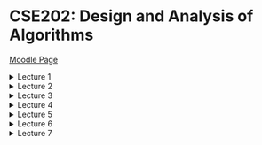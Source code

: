 # CSE202: Design and Analysis of Algorithms

<p>

[Moodle Page](https://moodle.polytechnique.fr/course/view.php?id=14939)

<details>
<summary>Lecture 1</summary>
  
<p>

[Power point](https://moodle.polytechnique.fr/pluginfile.php/482989/mod_resource/content/2/01-overview.pdf)
  
## Algorithms

An algorithm needs:
 1. A well-specified problem
 2. A method to solve it


An algorithm is *correct* if 
 1. it terminates
 2. it computes what its specification claims

Useful proof technique: look for **variants** and **invariants**:

```python
# Input:  x that can be multiplied
#         n nonnegative integer
# Output: x^n
def binpow(x,n):
  if n==0: return 1
  # n>0
  tmp = binpow(x,n//2) # n//2 < n
  # tmp = x^(n//2)
  tmp = tmp*tmp
  if n%2==0: return tmp
  return tmp*x
```

**Termination** is a very hard problem
- the general problem is **undecidable**

## Complexity

*How long will my program take?*
*Do I have enough money?*
  
The scientific approach:
  1. Experiment for various sizes;
  2. Model;
  3. Analyze the model;
  4. validate with experiments;
  5. If necessary, go to 2.
                                 
### Experimental Determination of (Polynomial) complexity

If the time for a computation grows like $C(n) \sim Kn^\alpha log^pn$ <br>
then doubling $n$ should take time $C(2n) \sim K2^\alpha n^\alpha log^pn$ <br>
so that $$\alpha \approx log_2 \left (\dfrac{C(2n)}{C(n)} \right ) $$

### Notation

- $f(n) \sim g(n)$ means $\lim_{n \to \infty} f(n)/g(n) = 1$
- $f(n) = O(g(n))$ means $\exists K \exists M \forall n \geq M, |f(n)| \leq Kg(n)$
- $f(n) = \Theta (g(n))$ means $f(n) = O(g(n))$ and $g(n) = O(f(n))$

### Moore's "law"

The expression Moore's "law" is commonly used to mean that
> The speed and memory of computers is expected to **double every 18 months**.

![Graph of orders of Growth](Images/CSE202_OrdersOfGrowth.png "Slide from the powerpoint")

## Lower Bounds

### Complexity of a problem

***Def.*** The *complexity of a problem* is that of the most efficient (possibly unknown) algorithm that solves it.

**Ex.** Sorting $n$ elements has complexity $O(nlogn)$ comparisons <br>
**Proof.** Mergesort (CSE103) reaches the bound

**Ex.** Sorting $n$ elements has complexity $\Theta (nlogn)$ comparisons. <br>
**Proof.** $k$ comparisons cannot distinguish more than $2^k$ permutations and $log_2(n!) \sim n log_2 (n)$

### Complexity of Powering

$$(x,n) \in \mathbb{A} \times \mathbb{N} \mapsto x^n \in \mathbb{A} $$

We already know it is $O(logn)$ multiplications in $\mathbb{A}$ <br>
*Can this be improved?*

> **Lower bounds** on the complexity require a precise definition (a **model**) of what operations the "most efficient" algorithm can perform.

**Ex.** If the only available operation in $\mathbb{A}$ is multiplication, $x^{2^k}$ requires $k$ multiplications, so that $log_2n$ is a lower bound.

**Ex.** In floating point arithmetic, $x^n = exp(nlogx)$ and the complexity hardly depends on $n$.

### Simple lower bounds

In most useful models, reading the input and writing the output take time. Then, 
$$\text{size(Input) + size(Output) } \leq \text{complexity}$$

## Reductions

Problem X **reduces to** problem Y if you can use an algorithm that solves Y to help solve X.
$$\text{Complexity of solving X} = \text{complexity of solving Y} + \text{cost of the reduction}$$

- complexity of solving Y: perhaps many calls to Y on instances of different sizes (typically, one call)
- cost of the reduction: preprocessing and postprocessing (typically, less than the cost of solving Y)
</details>

<details>
<summary>Lecture 2</summary>


[PowerPoint](https://moodle.polytechnique.fr/pluginfile.php/482992/mod_resource/content/2/02-Multiplication.pdf)

## Divide & Conquer 
### Example 1: How fast can we multiply?

- input: two $n$-digit integers
- output: at most $2n$ digits

<p>

- naive school multiplication:
  - each row: $n$ multiplications + $O(n)$ carries
  - last row: $O(n^2)$ additions + $O(n)$ carries
  - Total: $O(n^2)$ digit (or bit) operations

- Quadratic algorithm: #operations $O(n^2)$ for an input size $n$

<p>

The total cost may be
- mostly at the top (quickselect)
- mostly at the leaves (Karatsuba, Strassen)
- balanced along the levels (binary powering, mergesort)

### Polynomials

- Polynomials behave like integers, without carries
- cost: $(n_1+1)(n_2+1)$ multiplications + $O(n_1n_2)$ additions
<p>

$F$ and $G$ of degree $< n \mapsto H :=FG$

Algorithm: 
1. if $n=1$, return $FG$
2. Let $k:= \lceil \frac{n}{2} \rceil$
3. Split $F=F_0 + x^kF_1, G= G_0+x^kG_1$ <br>
    $F_0,F_1,G_0,G_1$ of degree $<k$
4. compute **recursively** <br>
  $H_0 := F_0G_0, H_1 := F_0G_1, H_2 := F_1G_0, H_3 :=F_1G_1$
5. return $H_0+x^k(H_1+H_2) + x^{2k}H_3$

**Complexity**: $C(n) \leq 4C(\lceil \frac{n}{2} \rceil) + \lambda n$ coefficient operations

$$

 \begin{align*}
C(n) &\leq 4C(\left \lceil \frac{n}{2} \right \rceil) + \lambda n \\
&\leq \lambda n +  4 \lambda (\left \lceil \frac{n}{2} \right \rceil) + 16 C(\left \lceil \frac{n}{2} \right \rceil _2) \\ 
&\leq \lambda (n +  2 (2 \left \lceil \frac{n}{2} \right \rceil) + \dots + 2^{k-1}( 2^{k-1} \left \lceil \frac{n}{2} \right \rceil _{k-1})) + 4^{k+1}C(\left \lceil \frac{n}{2} \right \rceil _k) \\ 
&\leq \lambda N (1+2+ \dots+2^{k-1}) + 4^kC \left(\left \lceil \frac{n}{2} \right \rceil_k \right) \\
&\leq 4^k \left(\lambda \dfrac{N}{2^k} + C(\left \lceil \frac{n}{2} \right \rceil_k) \right) \\
&\leq (\lambda +1)4^{\lceil \log_2n \rceil}= O(n^2)
 \end{align*}
$$


Notation: 
- $\left \lceil \frac{n}{2} \right \rceil_1 = \left \lceil \frac{n}{2} \right \rceil$ 
- $\left \lceil \frac{n}{2} \right \rceil_{k+1} = \left \lceil \left \lceil \frac{n}{2} \right \rceil_k/2 \right \rceil$ 
- $N:$ power of $2$ s.t. <br>
$n \leq N < 2n$

#### Polynomials of Degree 1

$$F= f_0+f_1T, G= g_0+g_1T \mapsto G:= FG = h_0 + h_1T+ h_2T^2$$

Naive algorithm:
$$H = (f_0g_0) + (f_0g_1+f_1g_0)T+ f_1g_1T^2$$
Thus: $4$ multiplications and $1$ addition

Interpolation from **$3$** values:

$$\begin{align*}
h_0 &= F(0)G(0) = f_0g_0 \\
h_2 &= "F(\infty)G(\infty)" = f_1g_1 \\
 \tilde h_1 &= h_0 + h_1 + h_2 = F(1)G(1) = (f_0+f_1)(g_0+g_1) 
 \end{align*}$$
$$FG = h_0 + (\tilde h_1-h_0-h_2)T + h_2T^2$$
**$3$** multilplications, $2$ additions, $2$ substractions

#### Karatsuba's Algorithm

$F$ and $G$ of degree $<n \mapsto H :=FG$

**Idea**: Evaluate $FG = h_0 + (\tilde h_1-h_0-h_2)T + h_2T^2$ at $T=x^k$

Algorithm: 
1. if $n$ is small, use naive multiplication
2. Let $k:= \lceil \frac{n}{2} \rceil$
3. Split $F=F_0 + x^kF_1, G= G_0+x^kG_1$ <br>
    $F_0,F_1,G_0,G_1$ of degree $<k$
4. compute **recursively** <br>
  $H_0 := F_0G_0, H_2 := F_1G_1, \tilde H_1 :=(F_0+F_1)(G_0+G_1)$
5. return $H_0+x^k(\tilde H_1 - H_0 -H_2) + x^{2k}H_2$

Complexity: $C(n) \leq 3C(\left \lceil \frac{n}{2} \right \rceil) + \lambda n$ coefficient operations

$$
 \begin{align*}
C(n) &\leq 3C(\left \lceil \frac{n}{2} \right \rceil) + \lambda n \\
&\leq \lambda n +  3 \lambda (\left \lceil \frac{n}{2} \right \rceil) + 9 C(\left \lceil \frac{n}{2} \right \rceil _2) \\ 
&\leq \lambda N (1+ \frac{3}{2}+ \dots+(\frac{3}{2})^{k-1}) + 3^kC \left(\left \lceil \frac{n}{2} \right \rceil_k \right) \\
&\leq \lambda N \left(\frac{3}{2} \right)^{k-1}(1+ \frac{2}{3}+ \dots+(\frac{2}{3})^{k-1}) + 3^kC \left(\left \lceil \frac{n}{2} \right \rceil_k \right) \\
&\leq 3^k \left(2 \lambda \dfrac{N}{2^k} + C(\left \lceil \frac{n}{2} \right \rceil_k) \right) \\
&\leq (2 \lambda +1)3^{\lceil \log_2n \rceil}= O(n^{\log_23})
 \end{align*}
$$

### Integers

#### Karatsuba's Algorithm for Integers

$F$ and $G$ integers $<2^n \mapsto H:=FG$

Algorithm: 
1. if $n$ is small, use naive multiplication
2. Let $k:= \lceil \frac{n}{2} \rceil$
3. Split $F=F_0 + 2^kF_1, G= G_0+2^kG_1$ <br>
    $F_0,F_1,G_0,G_1<2^k$
4. compute **recursively** <br>
  $H_0 := F_0G_0, H_2 := F_1G_1, \tilde H_1 :=(F_0+F_1)(G_0+G_1)$
5. return $H_0+2^k(\tilde H_1 - H-0 -H_2) + 2^{2k}H_2$

Same algorithm as for polynomials, *similar* (not exactly the same) complexity analysis.

***$\rightarrow O(n^{\log_23})$*** bit operations

### Matrices

Input: two $n \times n$ matrices $A,X$ with $n=2^k$ 
<br>
Output: $AX$ with $AX_{ij} := \sum_{k=1}^nA_{ik}X_{kj}$


Strassen's algorithm:
1. if $n=1$, return $AX$
2. Split $A = \begin{pmatrix} a & b \\ c & d \end{pmatrix}, X = \begin{pmatrix} x & y \\ z & t \end{pmatrix}$ with $(n/2) \times (n/2)$ blocks
3. Compute recursively the $7$ products <br>
$q_1 = a(x+z), q_2 = d(y+t), q_3 = (d-a)(z-y),$ <br>
$q_4 = 8b-d)(z+t), q_5 = (b-a)z, q_6 = (c-a)(x+y), q_7 = (c-d)y$
4. Return $\begin{pmatrix}
q_1+q_5 & q_2+q_3+q_4-q_5 \\
q_1 + q_3 + q_6 - q_7 & q_2 + q_7
 \end{pmatrix}$

### Application: Graph Transitive Closure

**Def.** A *graph* is a pair $(V,E)$ where
1. $V$ is a finite set of nodes/vertices
2. $E \subseteq V \times V$ is a finite set of edges

Can be described as Adjacency matrix (Boolean matrix)

Boolean Multiplication:
$$c_{ij} = \bigvee_{k=1}^na_{ik} \wedge b_{kj}$$

Let $G=(V,E)$ be a graph.

A *path from i to j* is a sequence of edges $e1, \dots e_n$ such that:
- the source of $e_1$ is i and the target of $e_n$ is j
- For every $1 \leq k <n$, the target of $e_k$ is the source of $e_{k+1}$

The *transitive closure* $G^* = (V,E^*)$ is the graph where $(u,v) \in E^*$ iff there is a path from u to v

If A is the adjancency matrix of a graph G, then 

- $(A^k)_{ij} = 1$ iff there is a *path of length k* from i to j
- if $I$ is the identity matrix, then $(A \vee I)^k_{ij} = 1$ iff there exists a *path of length at most k* from i to j
-  $(A \vee I)^{n-1}$ is the adjacency matrix of G^*

The matrix $(A \vee I)^{n-1}$ can be computedd by *log n* squaring operations/multiplications $$O(n^{\log_27} \cdot \log_2n)$$

</details>

<details>
<summary>Lecture 3</summary>
<p>

[PowerPoint](https://moodle.polytechnique.fr/mod/resource/view.php?id=304169)

## Comparing Rankings

How similar are two rankings of n objects?

**Kendall-tau distance**
 : number of inversions between two rankings 

- inversion = pair $i < j$ such that $A[i]>A[j]$ 
- same as number of lines crossing when connecting same objects in two rankings

Algorithm: <br>
_Input._ An array A <br>
_Output._ Number of paris $i<j$ such that $A[i]>A[j]$

Complexity: <br>
Brute force algorithm: check all $O(n^2)$ pairs $i$ and $j$ <br>
Divide and Conquer: $O(n \log n)$

### Counting inversions: DAC

1. Divide into 2 sublists of equal size
2. Recursively count the inversions
3. Combine: add recursive counts plus inversions between sublists 

Variation of **merge-sort** <br>
**Combine:** count inversions between sublists
- assume each half is sorted
- count inversions where $A[i]$ and $A[j]$ are in different halves
- merge two halves into sorted whole 

**Merge and count**: count inversions while merging the two sorted lists

### Sort and Count Algorithm

```
Sort-and-Count(A):
  if A has one element
    return (0,A)

  Divide A into two halves A1,A2
  (r1,A1) <- Sort-and-Count(A1)
  (r2,A2) <- Sort-and-Count(A2)

  (rC,A) <- Merge-and-Count(A1,A2)
  return (r1+r2+rC,A)
```
```
Merge-and-Count(A1,A2):
  initialize an empty array B
  Inv <- 0

  if A1 or A2 is empty 
    return (0,nonempty list)

  Compare first elems of A1, A2
  If the smallest is in A1:
    move it at the end of B
  Else
    move it at the end of B
    Inv += |A1|

  return (Inv,B)
```
Complexity:

$$
 \begin{align*}
C(n) &\leq 2C(\lceil n/2 \rceil) + \lambda n \\
&\leq \lambda n 2 \lambda \lceil n/2 \rceil + 4C(\lceil n/2 \rceil_2) \\
&\leq \lambda N (1+1+1+ \dots+1) + 2^kC(\lceil n/2 \rceil_k) \\
&\leq \lambda N (k-1) +  2^kC(\lceil n/2 \rceil_k) \\
&= \lambda n (\lceil \log_2 n \rceil-1) + 2^{\lceil \log_2n \rceil} \\
&= O(n \log n)
 \end{align*}$$
(Where $N$: power of $2$ s.t. $n \leq N < 2n$)

## Selection: Linear Time with DAC

Complexity of DAC algorithms: <br>
- $O(\log n)$: binary powering
- $O(n \log n)$: merge sort, counting inversions
- $O(n^{\log_23} \approx n^{1.58})$: Karatsuba multiplication (integers, polynomials)
- $O(n^{\log_27} \approx n^{2.80})$: Strassen's matrix multiplication

### Statement of the Problem:

_Select:_ $(A:= \{a_1, \dots,a_n \},k) \mapsto x \in A$ s.t. $| \{a \in A| a \leq x \}| = k$

**Algorithm:** 
```
Select(A,k):
  If |A| = 1, return A[0]
  Choose a good pivot p
  q := Partition(A,p)
  If q=k return q
  If q>k return Select(A[:q],k)
  If q<k return Select(A[q:],k-q)
```
Worst case: $C(n) \leq C(n) + O(n) \rightarrow O(n^2)$

Complexity depends on $\left | q- |A|/2 \right |$ being small, need to choose good pivot

### Selection in worst-case linear time

_Goal._ Find pivot element p that divides list of n elements into two pieces so that each piece is guaranteed to have $\leq 7/10 n$ elements.

_Q._ How to find approximate median in linear time? <br>
_A._ recursively compute median of sample of $\leq 2/10n$ elements

$$
C(n) = 
  \begin{cases} 
  \Theta (1), &\text{if } n=1 \\
  C(7/10n) + C(2/10n) + \Theta (n), &\text{otherwise}
  \end{cases}
$$
To prove: $C(n) = \Theta (n)$

### Median-of-medians selection algorithm
```
MOM-Select(A,k):
  n <- |A|
  if n < 50:
    return k-th smallest element of A via mergesort
  Group A into n/5 groups of 5 elements each (ignore leftovers)
  B <- median of each group of 5
  p <- MOM-Select(B,n/10)

  (L,R) <- Partition(A,p)
  if (k<|L|) return MOM-select(L,k)
  else if (k>|L|) return MOM-select(R,k-|L|)
  else return p 
```

#### Complexity Analysis:

- At least half of $5$-element medians $\leq p$
- At least $(n/5)/2=n/10$ medians $\leq p$
- At least $3n/10$ elements $\leq p$ ($3$ for each median) 
- By same logic: At least $3n/10$ elements $\geq p$

MOM selection algorithm recurrence:
- select called recursively with $n/5$ elements to compute MOM $p$ <br>($=C(\lfloor n/5 \rfloor)$)
- at least $3/10 n$ elements $\leq p$
- at least $3/10 n$ elements $\leq p$
- select called recursively with at most $n-(3/10n)$ elements <br>($=C(n-3 \lfloor n/10 \rfloor)$)
- computing median of $5$: $\leq 6$ comparisons per group <br>($=6/5n$)
- partitioning: $\leq n$ comparisons <br>($=5/5n$)

$$C(n) \leq C(\lfloor n/5 \rfloor)+C(n-3 \lfloor n/10 \rfloor) + \frac{11}{5}n$$

#### Recurrence: 
$$C(n) \leq C(1/5n)+C(7/10n)+ \lambda n$$
$$C(x) + C(y) \leq C(x+y) \text{ (super-additive)}$$

<!-- 
$$\begin{align*}
  & & & &C(n) & & & &\\
  & &C(1/5n) & & & &C(7/10n) & &\leq C((1/5+7/10)n) \\
  &C((1/5)^2n) & &C(7/10 \cdot 1/5 n) & &C(1/5 \cdot 7/10 n) & &C((7/10)^2n) &\leq C((1/5+7/10)^2n) \\
  & & & &\dots & & & &\leq C((1/5+7/10)^kn) 
 \end{align*}$$
-->

![Recurrence Tree](Images/Lec3Recurrence.png "Recurrence Tree from Slides")

$$\begin{align*}
C(n)&\leq C(9/10n) + \lambda n \\
&\leq C((9/10)^2n) + \lambda n (1+9/10) \\
&\leq C((9/10)^3n) + \lambda n(1+9/10+(9/10)^2) \\
&\dots \\
&\leq C(n_0) + \lambda n(1+9/10+(9/10)^2+ \dots) \\
&\leq C(n_0) + \lambda n \cdot 10 = O(n)
\end{align*}$$

</details>

<details>
<summary>Lecture 4</summary>
<p>

[PowerPoint](https://moodle.polytechnique.fr/pluginfile.php/483000/mod_resource/content/6/04-DAC3.pdf)

## Master Theorem

Divide and conquer has a recurrence given by: 
$$C(n) \leq mC(\lceil n/p \rceil) + f(n) \text{\qquad for } n \geq p$$

Example: $m=3$, $p=2$ and $f(n) = cn^\alpha$. Then:
$$\begin{align*}
C(n) &\leq 3C(n/2) + cn^\alpha \\
&\leq cn^\alpha + 3c(n/2)^\alpha + 9C(n/4) \\
&\leq cn^\alpha(1+3/2^\alpha)+9C(n/4) \\
&\dots \\
&\leq cn^\alpha(1+3/2^\alpha+ \dots+(3/2^\alpha)^{k-1}) + 3^kC(n/2^k) \\
&\leq cn^\alpha(1+3/2^\alpha+ \dots+(3/2^\alpha)^{\log_2n-1}) + 3^{\log_2n}C(1) \\
&\leq O \left(3^{\log_2n} \right) + cn^\alpha(1+3/2^\alpha+ \dots+(3/2^\alpha)^{\log_2n-1}) \\
&\leq O \left(n^{\log_2 3} \right) + cn^\alpha \cdot  
  \begin{cases}
  O(1), &\text{if } 2^\alpha>3, \\
  \log_2n, &\text{if } 2^\alpha=3, \\
  = \left(n^{\log_2(3)- \alpha} \right), &\text{if } 2^\alpha<3. 
  \end{cases}
\end{align*}$$


> **Master Theorem - Version 1**
>
> Assume $C(n) \leq mC(n \lceil n/p \rceil)+f(n)$ if $n \geq p$,  
> with $f(n) = cn^\alpha$ ($\alpha \geq 0$). Let $q = p^\alpha$.  
> Then, as $n \to \infty$,  
> $$C(n) = \begin{cases} O(n^\alpha), &\text{if } q>m, \\ O \left(n^\alpha \log n \right), &\text{if } q = m, \\ O \left(n^{\log_p m} \right), &\text{if } q<m. \end{cases}$$

**Proof when $n$ is a Power of $p$**
$$\begin{align*}
C(n) &\leq mC(n/p) + f(n) \\
&\leq f(n) + mf(n/p) + m^2C(n/p^2) \\
&\leq f(n)(1+m/q)+m^2C(n/p^2) \\
&\dots \\
&\leq f(n)(1+m/q+ \dots+(m/q)^{k-1}) + m^kC(n/p^k) \\
&\leq f(n)(1+m/q+ \dots+(m/q)^{\log_pn-1}) + m^{\log_pn}C(1) \\
&\leq O \left(m^{\log_pn} \right) + f(n)(1+m/q+ \dots+(m/q)^{\log_pn-1}) \\
&\leq O \left(n^{\log_mn} \right) + f(n) \cdot  
  \begin{cases}
  O(1), &\text{if } q>m, \\
  \log_pn, &\text{if } q=m, \\
  = \left(n^{\log_p(m/q)} \right), &\text{if } q<m. 
  \end{cases}
\end{align*}$$

> **Master Theorem - More general**
>
> Assume $C(n) \leq mC(n \lceil n/p \rceil)+f(n)$ if $n \geq p$, with $f(n)$ _increasing_   
> and there exist $(q,r)$ s.t. $q \leq f(pn)/f(n) \leq r$ for large enough $n$.    
> Then, as $n \to \infty$,  
> $$C(n) = \begin{cases} O(f(n)), &\text{if } q>m, \\ O \left(f(n) \log n \right), &\text{if } q = m, \\ O \left(f(n) n^{\log_p (m/q)} \right), &\text{if } q<m. \end{cases}$$
**Note 1.** The previous theorem is a special case of this.  
**Note 2.** A tighter value of $q$ gives a better complexity bound.

**Proof.**
Same as before but conclude with $N < pn \Rightarrow f(N) \leq rf(n) = O(f(n))$ and $n^{\log_p q} = O(f(n))$.

## Closest Pair of Points

**Problem.** Given $n$ points in the plane, find the _closest_ pair (normal distance).

_Naive method:_ compute all $O(n^2)$ pairwise distances, return pair with smallest one.  
_Divide and Conquer:_ split points into left and right, solve both subproblems (ok), **recombine** (hard).

**1D Approach.** Given $n$ points on a line, find the _closest_ pair 

_Solution:_ sort them in $O(n \cdot \log n)$ and traverse the list computing the distance from each point to the next.

_Sorting Solution for 2D:_
- sort by x-coordinate and consider nearby points
- sort by y-coordinate and consider nearby points

![Slide from Lecture](Images/Lecture4Distance.png)

**Comparisons within a Strip**

> Each point has to be compared with _at most 7_  
> of the next ones for the $y$-coordinate

_Def._ Let $s_i$ be the point in the 3d-strip with the $i$-th smallest y-coordinate  
_Claim._ If $|j-i|>7$, then the distance between $s_i$ and $s_j$ is _at least d_

<img style = "float: right;" src="Images/Lec4Strip.png"/>

- Consider the 2d-by-d rectangle R in the strip whose min y-coordinate is the y-coordinate of $s_i$
- Distance between $s_i$ and any point $s_j$ above $R \geq d$
- Divide $R$ into 8 squares
- At most one point per square (from the definition of $d$ as min distance)
- At most 7 other points can be in $R$

![Algorithm for the closest Pair (from slides)](Images/Lec4Algorithm.png)
</details>

<details> 
<summary>Lecture 5</summary>
<p>

[PowerPoint](https://moodle.polytechnique.fr/pluginfile.php/483002/mod_resource/content/2/05-Random1.pdf)

## Randomized Algorithms

Two Flavours:
1. **Las Vegas:** always gives the correct answer. Running time is a random variable.
2. **Monte Carlo:** sometimes incorrect, but with bounded probability. 


Simple way to check Matrix Product  
_Input:_ 3 $n \times n$ matrices.  
_Output:_ Check wether $A \times B = C$. 

Direct approach: compute $D=C-A\times B$ and test wether $D=0$. Complexity: $O(n^{2.38})$. 

**Freivald's algorithm:**  
1. Pick a random $v$ uniformly in $\{0,1\}^n$
2. Compute $w:= Cv - A(Bv)$
3. Return $(w==0)$

Complexity: $O(n^2)$ optimal. Might be wrong, but no too often.

#### Probability of error

Only possible error is when $D\neq 0$ but $w=0$.

$$\begin{align*} \mathbb{P}[D \neq 0 \wedge w = 0] &\leq \mathbb{P}[d \cdot v = 0], &&d \text{ non-zero row of } D \\
&= \mathbb{P}\left[d_iv_i = -\sum_{j>i}d_jv_j\right], &&\text{for the first } d_i \neq 0 \end{align*}$$

$d_iv_i$ takes 2 values, each with probability $1/2$, while the sum is independent of $d_i$. Thus, we get: 
$$\mathbb{P}[D \neq 0 \wedge w = 0] \leq 1/2$$

Repeating the algorithm $k$ times leads to 
$$\mathbb{P} [k \text{ errors}] \leq 1/2^k$$

$k= 10$ means a probability $\leq 0.1\%$  
$k = 100$ means a probability $\leq 10^{-30}$

### II. Another Monte Carlo Example: Min-Cut in a Graph

Let $G=(V,E)$ be an _undirected multi-graph_ (can have multiple edges between the same two vertices).

The **cut of a partition $(S,S')$** of $V$ is the set of edges that connect a vertex in $S$ with a vertex in $S'$.

**Global min cut:** given $G$, find a cut $(S,S')$ of _minimum cardinality_.

**Contraction Algorithm [Karger'95]**
1. Pick an edge $e=(u,v)$ uniformly at random
2. Contract edge $e$, i.e. $u$ absorbs $v$
    - delete edges between $u$ and $v$
    - redirect edges from $v$ to $u$
3. Repeat until multi-graph has just two nodes $u_1$ and $v_1$
4. Return the cut $(S,S')$ where $S$ is the set of nodes absorbed by $u_1$

#### Probability of Success

The contraction algorithm returns a min cut with probability $\geq \dfrac{2}{n(n-1)}$, where $n$ is the number of vertices.

Let $C$ be a min cut with $k$ edges.  
Let $e_1,\dots,e_{n-1}$ be the contracted edges (output is $C$ if none of them are in $C$)
- each vertex has degree at least $k$, thus there are at least $nk/2$ edges
- $e_1$ is in $C$ with probability $\dfrac{k}{\# edges}\leq \dfrac{2}{n}$ and not in $C$ with probability $\geq \dfrac{n-1}{n}$
- if $e_1$ is not in $C$, then $C$ is still a mincut of contraction $(G,e_1)$
- conditioned that $e_1,\dots,e_{i-1}$ are not in $C$, $e_i$ is not in $C$ with probability $\geq \dfrac{n-i-1}{n-i+1}$ (after contracting $e_1\dots,e_{i-1}$, the graph has $n-i+1$ vertices)
- The probability that none of $e_1,\dots,e_{n-2}$ is in $C$ is at least
$$\dfrac{n-1}{n} \cdot \dfrac{n-3}{n-1} \cdot \dfrac{n-4}{n-2} \cdots \dfrac{2}{4} \cdot \dfrac{1}{3} = \dfrac{2}{n(n-1)}$$

#### Boosting the Probability

If we repeat the algorithm $n^2\log{n}$ times, then the probability of _failing_ to find the min cut is $\leq 1/n^2$. Complexity: $O(n^4\log{n})$

**Imporved Contraction Algorithm**
1. $n$ is the number of nodes
2. If $n\leq 6$, use brute-force enumeration
3. $t = \left \lceil 1 + \dfrac{n}{\sqrt{2}} \right \rceil
4. Perform two independent contraction sequences to obtain $H_1$ and $H_2$ each with $t$ vertices
5. Recursively compute min-cuts in each $H_1$ and $H_2$
6. Return the smaller of the two min-cuts

IN the first contraction, hitting an edge in min-cut has low probability (50% when t vertices remain)

Probability of success $\geq \dfrac{1}{\log{n}}$  
Complexity: $O(n^2\log{n})$

### III. Quicksort

**Quicksort Partitioning**  
_Input._ an array of $n$ comparable elements, a privot $p$ among them  
_Output._ array partitioned around $p$; new index of $p$  

Complexity: $n-1$ comparisons

**Quicksort**
1. Partition
2. Sort subarrays recursively

#### Deterministic variant:
```python
def partition(A,lo,hi):
  p = A[lo]; i=lo; j=hi
  while True:
    for i in range(i+1,hi):
      if A[i]>=p: break
    for j in range(j-1,lo-1,-1):
      if A[j]<=p: break
    if i>=j: break
    A[i],A[j] = A[j],A[i]
  A[lo],A[j]=A[j],A[lo]
  return j

def sort(A):
  quicksort(A,0,len(A))

def quicksort(A,lo,hi):
  if hi <= lo +1: return
  q = partition(A,lo,hi)
  quicksort(A,lo,q)
  quicksort(A,q+1,hi)
```

Worst case complexity: $O(n^2)$ comparisons  

Average-Case Complexity:  
_**Strong Hypothesis** the keys are distinct and all permutations of the input are equally likely_

Observation: This property is preserved by partitioning

$C_n :=$ num. comparisons, $C_0 = 0$  
$C_n = n-1 + C_{i-1} + C_{n-i}$ if pivot at index $i$ (prob $1/n$)  

_Average_ number of comparisons $E_N := \mathbb{E}(C_n)$
$$\begin{align*} 
E_n &= n-1 + \sum_{i=1}^n \dfrac{E_{i-1}+E_{n-i}}{n} \\
&= 2(n+1) \left(1+\dfrac{1}{2}+\cdots+\dfrac{1}{n} \right)-4n \\
&= 2n\log{n} + 2(\gamma-2)n + O(1) \approx 1.39n\log_2{n}-2.85n
\end{align*}$$

#### Randomized version:
```python
import random
def sort(A):
  random.shuffle(A)
  quicksort(A,=,len(A))
```

Now, for _arbitrarily bad input_, the _expected_ number of comparisons is 
$$\approx 2n\log{n}-2.85n$$
The worst-case remains quadratic, but unlikely

||Quicksort|Mergesort| 
| --- | :---: | :---: |
|running time | $n\log{n}$ | $n\log{n}$ |
|in place? | yes | no |
|extra space | $\log{n}$ | $n$ |
|deterministic | no | yes |

#### Further improvements

- _Median-of-three_ partitioning for better pivots:  
    > Take 3 elements at random;  
    > use their median as the pivot;  
    > (bonus) the other two as sentinelse.  
    > $\approx \dfrac{12}{7} n \log{n}$, 30% improvement  
- _Cutoff_ to insertion sort: stop recursion at size $\approx 10$  
  one sweep of insertion sort on the whole array  
- _Three-way partitioning_ for duplicate keys

### IV. QuickSelect

_Select:_ $(A:=\{a_1,\dots,a_n\},k) \mapsto x \in A$ s.t. $|\{a \in A|a\leq x\}| = k$  
_Median:_ Select with $k = \lfloor n/2 \rfloor$

Sorting gives an algorithm in $O(n\log{n})$ comparisons

```python
def select(A,k):
  random.shuffle(A)
  return quickselect(A,0,len(A),k)

def quickselect(A,lo,hi,k):
  q = partition(A,lo,hi)
  if q==k: return A[q]
  if q>k: return quickselect(A,lo,q,k)
  return quickselect(A,q+1,hi,k)
```

Only a _linear_ number of comparisons

**Simple Linear Upper Bound:**
$$\begin{align*}
E_n &\leq n-1 + \dfrac{1}{n} \sum_{i=1}^n E_{max(i-1,n-i)} \\
&\leq n-1 \dfrac{2}{n} \sum_{i=\lceil n/2 \rceil}^{n-1} E_i + 
\begin{cases}
\frac{1}{n}E_{\lfloor n/2 \rfloor}, &\text{if $n$ if odd,} \\
0, &\text{otherwise}
\end{cases}
\end{align*}$$
Then, by induction $E_n \leq 4n+1$.

**Proof.**
$$\begin{align*} 
&n-1 + \dfrac{2}{n} \sum_{i=\lceil n/2 \rceil}^{n-1} (4i+1) + \dfrac{1}{n}(2n+1) \\
&\leq n-1 \dfrac{2}{n} \left (  \dfrac{n}{4}\left( (2n+1) + 4(n-1) +1 \right)  \right) + \dfrac{1}{n}(2n+1)  \\
&= 2n + \dfrac{1}{n}
\end{align*}$$
</details>

<details>
<summary> Lecture 6 </summary>

<p>

[Powerpoint](https://moodle.polytechnique.fr/mod/resource/view.php?id=304180)

### Recall: Hash Functions (CSE101)

> **Def.** A _hash funtion_ $h$ maps objcts from a given universe (e.g., integers, floats, strings, files, ...) to integers in a prescribed range.

Desirable properties:
- fast computation of $h$
- when $a \neq b$, $h(a)= h(b)$ should be unlikely
- in cryptographic applications, no information on $a$ should be accessible from $h(a)$

Applications:
- Hash tables: This lecture
- Fingerprinting: check that a file ahs not been corrupted / modified; detect duplicate data; avoid backup of unchanged portions of a file; search pattern in a text (next tutorial)

### Hash tables

#### Python Hash Codes (Simplified)

Python's built-in `hash` returns a 64-bit integer

- _Integers:_ $a \mod{p}$ ($p := 2^{61}-1$ prime)
- _Rational & Floating-Point Numbers:_ same reduction
- _Tuples_ can be hashed as $(a_0,a_1,a_2) \mapsto (a_2x+a_1)x + a_0 \mod{p}$ ($x<p$ and large)
- _Strings_ can be viewed as tuples of characters

> For a range $0,\dots,m-1$, use $hash(a) \mod{m}$

Worst-case: all keys hashed to the same value  
_Randomization:_ make $x$ session dependent

#### Assumptions on Hash Functions

$$h: k \in U \mapsto h(k) \in \{0,\dots,m-1\}$$
_Complexity:_ $h(k)$ computed in $O(1)$ operations.

_Uniformity Assumption:_ $k_1 \neq k_2 \Rightarrow \mathbb{P}\left(h(k_1) = h(k_2) \right) = \dfrac{1}{m}$

> **Application.** A Monte-Carlo equality test 
> using $\log_2{m}$ bits and failing with probability $\leq1/m$.

**Recall: Dictionary (CSE101)**  
An abstract data type with the following operations:s
- Create
- Insert(key,value)
- Contains(key)
- Get(key)
- Delete(key)

also in many implementations:
- Size
- Iter_keys

**Collisions:**
- $m$: table size
- $n$: number of keys

Under the uniformity assumption,
$$\mathbb{P}(\text{no collision}) = \left(1-\frac{1}{m}\right)\left(1-\frac{2}{m}\right)\cdots\left(1-\frac{n-1}{m}\right)$$

**Collisions do occur!** Hash tables need to detect and handle them.

#### Hashing with Separate Chaining

The table stores (key,value) pairs in linked lists  

Filling ratio: $\alpha = n/m$  
_Time for insertion:_ worst case: $O(n)$, expectation: $\mathbb{E}(comparisons) = \sum_{k=0}^{m-1}\frac{1}{m}len(T_k) = \alpha$  
_Time for successful search:_ $\mathbb{E}(comparisons) = 1+ \sum_{i=1}^n \frac{1}{n} \frac{i-1}{m} = 1 + \frac{\alpha}{2} - \frac{1}{2m}$

#### Hashing with Linear Probing

The table stores (key,value) pairs in successive slots

Problem: long clusters tend to occur  
_Time for insertion:_ When $\alpha = n/m < 1$, $\mathbb{E}(probes) = O(1)$. This is also an upper bound on successful search (or deletion)

#### Sparse Matrices & Google PageRank

**Def.** An $n \times m$ matrix is called _sparse_ when its number of nonzero entries is $t\ll nm$  

**Ex.** Adjacency matrix of the graph of the web.  

**Data-structure:** array of dictionaries, where only the nonzero entries are stored.

> Matrix-vector product in $O(n+t)$ operations.
</details>

<details>
<summary>Lecture 7</summary>
<p>

[PowerPoint](https://moodle.polytechnique.fr/mod/resource/view.php?id=304182)


## Random Walk in a Maze

![Graph Vocabulary](Images/CSE202_Lec7_Graph.png)

### Probabilistic Algorithm 

> **Input:** $u$ initial vertex, $v$ target vertex  
> While $u \neq v$  
> &ensp;&ensp;    Pick a neighbor $w$ of $u$ uniformly at random  
> &ensp;&ensp;    Set $u := w$  
> Return  

Random variable $X_k =$ vertex visited at $k$ th step $(X_0 = u)$.

Complexity: $T(u,v) := \mathbb{E}(inf\{k\geq 1|X_k = v\}) =$ ??, turns out to be polynomial in $n$.

**Lemma.** $$\sum_{v|(u,v)\in G} T(v,u) = 2m-d(u)$$
$\Rightarrow$ for any edge $(u,v), T(u,v) \leq 2m-1$.

**Prop1.** For arbitrary vertices $u,v,$
$$T(u,v) \leq (2m-1) \Delta (u,v)$$

**Prop2.** Expected time to visit all nodes:
$$T(u,\cdot) \leq 2m(n-1)$$

By Markov's inequality:
$$\mathbb{P}(v \text{ not visited in $4nm$ steps}) \leq 1/2$$

> Monte-Carlo algorithm in time $O(nm)$, memory $O(\log{n})$.

Negative answer: not in the same connected component.  
Comparison: depth first search uses $O(m)$ time _and_ memory.

## Satisfiability

### Boolean Formulas

Variables: $x_1,\dots,x_n$ with values in $\{0,1\}$ (= {false,true})  
Operations: negation ($\bar x$), or ($\vee$), and ($\wedge$)

_Satisfiability:_ existence of an assignment s.t. the statement is True  
_Clause:_ disjunction ($\vee$) of variables or their negations  
_Conjunctive normal form (CNF):_ conjunction ($\wedge$) of clauses

### k-SAT

**Def.** A $k$-SAT is a CNF where every clause involves at most $k$ of the $n$ variables.  

Simple algorithm: try all $2^n$ assignments.
> For $k\geq 3$, no polynomial-time algorithm is known.

$k>3$ reduced to $k=3$,using  
 $x_1 \vee x_2 \vee x_3 \vee x_4 \equiv (x_1\vee x_2 \vee T_1) \wedge (\bar T_1 \vee x_3 \vee x_4)$  
 with a new variable $T_1$.

## WalkSat

> **Input.** a k-SAT formula F in $n$ variables  
> **Output.** an assignment or FAIL  
> 1. Pick an assignment $B \in \{0,1\}^n$ uniformly at random.
> 2. Repeat $N$ times:  
> &ensp;&ensp; If the formula is satisfied by the assignment, return $B$.  
> &ensp;&ensp; Choose a clause $C$ not satisfied.  
> &ensp;&ensp; Pick a variable $x$ uniformly at random among the $C$'s  
> &ensp;&ensp; Update $B$ by flipping $x$  
> 3. Return FAIL

If $p_N$ is the probability of success, boost it by $t/p_N$ repeats.

### Analysis of Walksat when $k=2$

$$(\bar x_1 \vee \bar x_2) \wedge (x_2 \vee x_3) \wedge (x_1 \vee x_4) \wedge (\bar x_3 \vee x_4) \wedge \dots$$

Assume the existence of a satisfying assignment $A$. $d := dist(A,B) =$ number of variables where $A\neq B$.  

At each flip, $\Delta d = \pm 1$ and $\mathbb{P}(\Delta d = -1) \geq 1/2$.  

_Random walk_ on the graph $(0) -- (1) -- (2) -- \dots -- (n-1) -- (n)$  
Expected number of steps $\leq 2nd_0 \leq 2n^2$.  
> Stopping after $N = 4n^2$ steps gives $\mathbb{P}(success) \geq 1/2$.  

WalkSat fives a Monte-Carlo algorithm in time $O(n^2)$.

### Analysis for Larger $k$

Same worst-case reasoning gives $\mathbb{P}(\Delta d= -1) \geq 1/k$.  
Probability $p(d)$ of reaching $0$ starting from $d$ when $\mathbb{P}(\Delta d= -1) = 1/k$ (worst-case).

**Lemma.**
$$p(d) = (k-1)^{-d}$$  

Probability that WalkSat succeeds (with $N= \infty$):
$$\mathbb{P}(success) \geq 2^{-n} \sum_{d=0}^n \binom{n}{d} p(d) = \left(\frac{k}{2(k-1)}\right)^n$$  

When should it give up and restart?

### Stopping after $3n$ Steps for 3-SAT

$$\begin{align*}
&\mathbb{P}(\text{success in $3n$ steps starting from $d$}) \\
&\text{\quad} \geq \mathbb{P}(\text{success in $3d$ steps starting from $d$}) \\
&\text{\quad} \geq \binom{3d}{d} \left(\dfrac{2}{3}\right)^d \left(\dfrac{1}{3}\right)^{2d} \geq \dfrac{2^{-d}}{3d+1} \geq \frac{2^{-d}}{3n+1}
\end{align*}$$

Then, 
$$\mathbb{P}(success) \geq 2^{-n} \sum_{d=0}^n \binom{n}{d} \dfrac{2^{-d}}{3n+1} = \dfrac{(3/4)^n}{3n+1}$$

> WalkSat gives a Monte Carlo algorithm in time $\left(\dfrac{4}{3}\right)^n$ poly($n$).
</details>